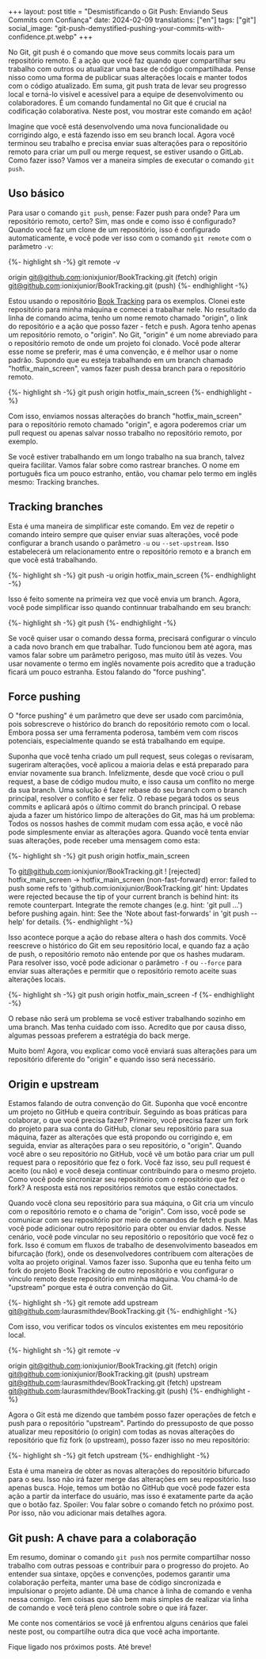 +++
layout: post
title = "Desmistificando o Git Push: Enviando Seus Commits com Confiança"
date:   2024-02-09
translations: ["en"]
tags: ["git"]
social_image: "git-push-demystified-pushing-your-commits-with-confidence.pt.webp"
+++

<p class="intro"><span class="dropcap">N</span>o Git, git push é o comando que move seus commits locais para um repositório remoto. É a ação que você faz quando quer compartilhar seu trabalho com outros ou atualizar uma base de código compartilhada. Pense nisso como uma forma de publicar suas alterações locais e manter todos com o código atualizado. Em suma, git push trata de levar seu progresso local e torná-lo visível e acessível para a equipe de desenvolvimento ou colaboradores. É um comando fundamental no Git que é crucial na codificação colaborativa. Neste post, vou mostrar este comando em ação!</p>

Imagine que você está desenvolvendo uma nova funcionalidade ou corrigindo algo, e está fazendo isso em seu branch local. Agora você terminou seu trabalho e precisa enviar suas alterações para o repositório remoto para criar um pull ou merge request, se estiver usando o GitLab. Como fazer isso? Vamos ver a maneira simples de executar o comando `git push`.

## Uso básico
Para usar o comando `git push`, pense: Fazer push para onde? Para um repositório remoto, certo? Sim, mas onde e como isso é configurado? Quando você faz um clone de um repositório, isso é configurado automaticamente, e você pode ver isso com o comando `git remote` com o parâmetro `-v`:

{%- highlight sh -%}
git remote -v

origin	git@github.com:ionixjunior/BookTracking.git (fetch)
origin	git@github.com:ionixjunior/BookTracking.git (push)
{%- endhighlight -%}

Estou usando o repositório [Book Tracking][book_tracking_repository] para os exemplos. Clonei este repositório para minha máquina e comecei a trabalhar nele. No resultado da linha de comando acima, tenho um nome remoto chamado "origin", o link do repositório e a ação que posso fazer - fetch e push. Agora tenho apenas um repositório remoto, o "origin". No Git, "origin" é um nome abreviado para o repositório remoto de onde um projeto foi clonado. Você pode alterar esse nome se preferir, mas é uma convenção, e é melhor usar o nome padrão. Supondo que eu esteja trabalhando em um branch chamado "hotfix_main_screen", vamos fazer push dessa branch para o repositório remoto.

{%- highlight sh -%}
git push origin hotfix_main_screen
{%- endhighlight -%}

Com isso, enviamos nossas alterações do branch "hotfix_main_screen" para o repositório remoto chamado "origin", e agora poderemos criar um pull request ou apenas salvar nosso trabalho no repositório remoto, por exemplo.

Se você estiver trabalhando em um longo trabalho na sua branch, talvez queira facilitar. Vamos falar sobre como rastrear branches. O nome em português fica um pouco estranho, então, vou chamar pelo termo em inglês mesmo: Tracking branches.

## Tracking branches
Esta é uma maneira de simplificar este comando. Em vez de repetir o comando inteiro sempre que quiser enviar suas alterações, você pode configurar a branch usando o parâmetro `-u` ou `--set-upstream`. Isso estabelecerá um relacionamento entre o repositório remoto e a branch em que você está trabalhando.

{%- highlight sh -%}
git push -u origin hotfix_main_screen
{%- endhighlight -%}

Isso é feito somente na primeira vez que você envia um branch. Agora, você pode simplificar isso quando continnuar trabalhando em seu branch:

{%- highlight sh -%}
git push
{%- endhighlight -%}

Se você quiser usar o comando dessa forma, precisará configurar o vínculo a cada novo branch em que trabalhar. Tudo funcionou bem até agora, mas vamos falar sobre um parâmetro perigoso, mas muito útil às vezes. Vou usar novamente o termo em inglês novamente pois acredito que a tradução ficará um pouco estranha. Estou falando do "force pushing".

## Force pushing
O "force pushing" é um parâmetro que deve ser usado com parcimônia, pois sobrescreve o histórico do branch do repositório remoto com o local. Embora possa ser uma ferramenta poderosa, também vem com riscos potenciais, especialmente quando se está trabalhando em equipe.

Suponha que você tenha criado um pull request, seus colegas o revisaram, sugeriram alterações, você aplicou a maioria delas e está preparado para enviar novamente sua branch. Infelizmente, desde que você criou o pull request, a base de código mudou muito, e isso causa um conflito no merge da sua branch. Uma solução é fazer rebase do seu branch com o branch principal, resolver o conflito e ser feliz. O rebase pegará todos os seus commits e aplicará após o último commit do branch principal. O rebase ajuda a fazer um histórico limpo de alterações do Git, mas há um problema: Todos os nossos hashes de commit mudam com essa ação, e você não pode simplesmente enviar as alterações agora. Quando você tenta enviar suas alterações, pode receber uma mensagem como esta:

{%- highlight sh -%}
git push origin hotfix_main_screen

To git@github.com:ionixjunior/BookTracking.git
 ! [rejected]        hotfix_main_screen -> hotfix_main_screen (non-fast-forward)
error: failed to push some refs to 'github.com:ionixjunior/BookTracking.git'
hint: Updates were rejected because the tip of your current branch is behind
hint: its remote counterpart. Integrate the remote changes (e.g.
hint: 'git pull ...') before pushing again.
hint: See the 'Note about fast-forwards' in 'git push --help' for details.
{%- endhighlight -%}

Isso acontece porque a ação do rebase altera o hash dos commits. Você reescreve o histórico do Git em seu repositório local, e quando faz a ação de push, o repositório remoto não entende por que os hashes mudaram. Para resolver isso, você pode adicionar o parâmetro `-f` ou `--force` para enviar suas alterações e permitir que o repositório remoto aceite suas alterações locais.

{%- highlight sh -%}
git push origin hotfix_main_screen -f
{%- endhighlight -%}

O rebase não será um problema se você estiver trabalhando sozinho em uma branch. Mas tenha cuidado com isso. Acredito que por causa disso, algumas pessoas preferem a estratégia do back merge.

Muito bom! Agora, vou explicar como você enviará suas alterações para um repositório diferente do "origin" e quando isso será necessário.

## Origin e upstream
Estamos falando de outra convenção do Git. Suponha que você encontre um projeto no GitHub e queira contribuir. Seguindo as boas práticas para colaborar, o que você precisa fazer? Primeiro, você precisa fazer um fork do projeto para sua conta do GitHub, clonar seu repositório para sua máquina, fazer as alterações que está propondo ou corrigindo e, em seguida, enviar as alterações para o seu repositório, o "origin". Quando você abre o seu repositório no GitHub, você vê um botão para criar um pull request para o repositório que fez o fork. Você faz isso, seu pull request é aceito (ou não) e você deseja continuar contribuindo para o mesmo projeto. Como você pode sincronizar seu repositório com o repositório que fez o fork? A resposta está nos repositórios remotos que estão conectados.

Quando você clona seu repositório para sua máquina, o Git cria um vínculo com o repositório remoto e o chama de "origin". Com isso, você pode se comunicar com seu repositório por meio de comandos de fetch e push. Mas você pode adicionar outro repositório para obter ou enviar dados. Nesse cenário, você pode vincular no seu repositório o repositório que você fez o fork. Isso é comum em fluxos de trabalho de desenvolvimento baseados em bifurcação (fork), onde os desenvolvedores contribuem com alterações de volta ao projeto original. Vamos fazer isso. Suponha que eu tenha feito um fork do projeto Book Tracking de outro repositório e vou configurar o vínculo remoto deste repositório em minha máquina. Vou chamá-lo de "upstream" porque esta é outra convenção do Git.

{%- highlight sh -%}
git remote add upstream git@github.com:laurasmithdev/BookTracking.git
{%- endhighlight -%}

Com isso, vou verificar todos os vínculos existentes em meu repositório local.

{%- highlight sh -%}
git remote -v

origin	git@github.com:ionixjunior/BookTracking.git (fetch)
origin	git@github.com:ionixjunior/BookTracking.git (push)
upstream	git@github.com:laurasmithdev/BookTracking.git (fetch)
upstream	git@github.com:laurasmithdev/BookTracking.git (push)
{%- endhighlight -%}

Agora o Git está me dizendo que também posso fazer operações de fetch e push para o repositório "upstream". Partindo do pressuposto de que posso atualizar meu repositório (o origin) com todas as novas alterações do repositório que fiz fork (o upstream), posso fazer isso no meu repositório:

{%- highlight sh -%}
git fetch upstream
{%- endhighlight -%}

Esta é uma maneira de obter as novas alterações do repositório bifurcado para o seu. Isso não irá fazer merge das alterações em seu repositório. Isso apenas busca. Hoje, temos um botão no GitHub que você pode fazer esta ação a partir da interface do usuário, mas isso é exatamente parte da ação que o botão faz. Spoiler: Vou falar sobre o comando fetch no próximo post. Por isso, não vou adicionar mais detalhes agora.

## Git push: A chave para a colaboração
Em resumo, dominar o comando `git push` nos permite compartilhar nosso trabalho com outras pessoas e contribuir para o progresso do projeto. Ao entender sua sintaxe, opções e convenções, podemos garantir uma colaboração perfeita, manter uma base de código sincronizada e impulsionar o projeto adiante. Dê uma chance à linha de comando e venha nessa comigo. Tem coisas que são bem mais simples de realizar via linha de comando e você terá pleno controle sobre o que irá fazer.

Me conte nos comentários se você já enfrentou alguns cenários que falei neste post, ou compartilhe outra dica que você acha importante.

Fique ligado nos próximos posts. Até breve!

[book_tracking_repository]: https://github.com/ionixjunior/BookTracking
